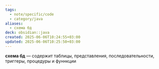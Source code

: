 ```yaml
---
tags:
  - note/specific/code
  - category/java
aliases:
  - схема бд
deck: obsidian::java
created: 2025-06-06T10:24:55+03:00
updated: 2025-06-06T10:25:50+03:00
---
```


**схема бд**
—
содержит таблицы, представления, последовательности, триггеры, процедуры и фуннкции
